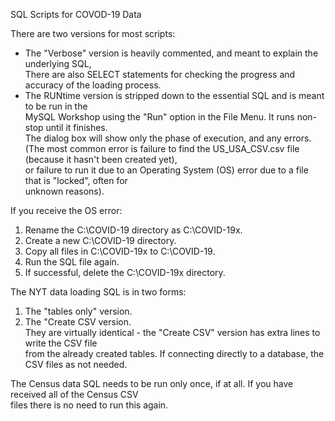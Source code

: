 SQL Scripts for COVOD-19 Data</br>

There are two versions for most scripts:</br>
- The "Verbose" version is heavily commented, and meant to explain the underlying SQL,</br>
There are also SELECT statements for checking the progress and accuracy of the loading process.</br>
- The RUNtime version is stripped down to the essential SQL and is meant to be run in the</br>
MySQL Workshop using the "Run" option in the File Menu.  It runs non-stop until it finishes.</br>
The dialog box will show only the phase of execution, and any errors.</br>
(The most common error is failure to find the US_USA_CSV.csv file (because it hasn't been created yet),</br>
or failure to run it due to an Operating System (OS) error due to a file that is "locked", often for</br>
unknown reasons).</br>

If you receive the OS error:</br>
1. Rename the C:\COVID-19 directory as C:\COVID-19x.</br>
2. Create a new C:\COVID-19 directory.</br>
3. Copy all files in C:\COVID-19x to C:\COVID-19.</br>
4. Run the SQL file again.</br>
5. If successful, delete the C:\COVID-19x directory.</br>

The NYT data loading SQL is in two forms:</br>
1. The "tables only" version.</br>
2. The "Create CSV version.</br>
They are virtually identical - the "Create CSV" version has extra lines to write the CSV file</br>
from the already created tables.  If connecting directly to a database, the CSV files as not needed.</br>

The Census data SQL needs to be run only once, if at all.  If you have received all of the Census CSV</br>
files there is no need to run this again.
